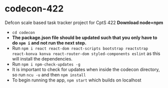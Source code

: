 # codecon-422
Defcon scale based task tracker project for CptS 422
**Download node+npm**

- `cd codecon`
- **The package.json file should be updated such that you only have to do `npm i` and not run the next step.**
- Run `npm i react react-dom react-scripts bootstrap reactstrap react-konva konva react-router-dom styled-components eslint` as this will install the dependencies.  
- Run `npm i npm-check-updates -g`
- It is important to check for updates when inside the codecon directory, so run `ncu -u` and then `npm install`
- To begin running the app, `npm start` which builds on localhost

